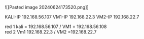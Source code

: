 

![[Pasted image 20240624173520.png]] 


KALI-IP 192.168.56.107 
VM1-IP 192.168.22.3
VM2-IP 192.168.22.7


red 1
	kali = 192.168.56.107 / VM1 = 192.168.56.108  
red 2 Vm1 192.168.22.3 /  VM2 =192.168.22.7
